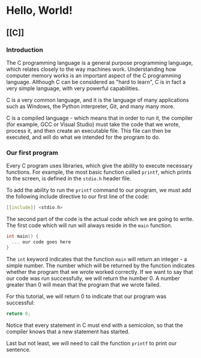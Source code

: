 # Hello, World!
[[C]]
---

### Introduction

The C programming language is a general purpose programming language, which relates closely to the way machines work. Understanding how computer memory works is an important aspect of the C programming language. Although C can be considered as "hard to learn", C is in fact a very simple language, with very powerful capabilities.

C is a very common language, and it is the language of many applications such as Windows, the Python interpreter, Git, and many many more.

C is a compiled language - which means that in order to run it, the compiler (for example, GCC or Visual Studio) must take the code that we wrote, process it, and then create an executable file. This file can then be executed, and will do what we intended for the program to do.

### Our first program

Every C program uses libraries, which give the ability to execute necessary functions. For example, the most basic function called `printf`, which prints to the screen, is defined in the `stdio.h` header file.

To add the ability to run the `printf` command to our program, we must add the following include directive to our first line of the code:

```c
[[include]] <stdio.h>
```

The second part of the code is the actual code which we are going to write. The first code which will run will always reside in the `main` function.

```c
int main() {
  ... our code goes here
}
```

The `int` keyword indicates that the function `main` will return an integer - a simple number. The number which will be returned by the function indicates whether the program that we wrote worked correctly. If we want to say that our code was run successfully, we will return the number 0. A number greater than 0 will mean that the program that we wrote failed.

For this tutorial, we will return 0 to indicate that our program was successful:

```c
return 0;
```

Notice that every statement in C must end with a semicolon, so that the compiler knows that a new statement has started.

Last but not least, we will need to call the function `printf` to print our sentence.